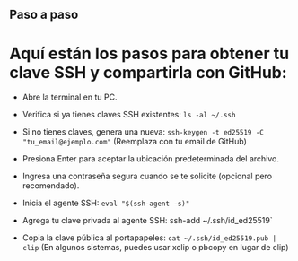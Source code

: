 ## Paso a paso

# Aquí están los pasos para obtener tu clave SSH y compartirla con GitHub:

- Abre la terminal en tu PC.
- Verifica si ya tienes claves SSH existentes:
`ls -al ~/.ssh`

- Si no tienes claves, genera una nueva:
`ssh-keygen -t ed25519 -C "tu_email@ejemplo.com"`
(Reemplaza con tu email de GitHub)

- Presiona Enter para aceptar la ubicación predeterminada del archivo.
- Ingresa una contraseña segura cuando se te solicite (opcional pero recomendado).

- Inicia el agente SSH:
`eval "$(ssh-agent -s)"`

- Agrega tu clave privada al agente SSH:
ssh-add ~/.ssh/id_ed25519`

- Copia la clave pública al portapapeles:
`cat ~/.ssh/id_ed25519.pub | clip`
(En algunos sistemas, puedes usar xclip o pbcopy en lugar de clip)
